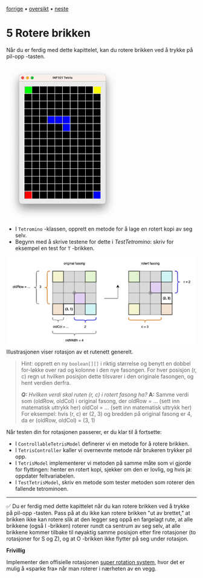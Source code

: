 [forrige](./04-flyttebrikke.md) &bullet; [oversikt](../README.md#steg-for-steg) &bullet; [neste](./06-droppebrikke.md)

# 5 Rotere brikken

Når du er ferdig med dette kapittelet, kan du rotere brikken ved å trykke på pil-opp -tasten.

[<img src="./pics/rotatePiece.gif"  width="300">](./pics/rotatePiece.gif)


- I `Tetromino` -klassen, opprett en metode for å lage en rotert kopi av seg selv.
- Begynn med å skrive testene for dette i *TestTetromino*: skriv for eksempel en test for `T` -brikken.

![Illustrasjon av rotasjon](./pics/rotation.png)
Illustrasjonen viser rotasjon av et rutenett generelt.

> Hint: opprett en ny `boolean[][]` i riktig størrelse og benytt en dobbel for-løkke over rad og kolonne i den nye fasongen. For hver posisjon (r, c) regn ut hvilken posisjon dette tilsvarer i den originale fasongen, og hent verdien derfra.
> 
> ***Q:** Hvilken verdi skal ruten (r, c) i rotert fasong ha?*
> **A:** Samme verdi som (oldRow, oldCol) i original fasong, der
> oldRow = ... (sett inn matematisk uttrykk her)
> oldCol = ... (sett inn matematisk uttrykk her)
> For eksempel: hvis (r, c) er (2, 3) og bredden på original fasong er 4, da er (oldRow, oldCol) = (3, 1)

Når testen din for rotasjonen passerer, er du klar til å fortsette:

- I `ControllableTetrisModel` definerer vi en metode for å rotere brikken.
- I `TetrisController` kaller vi overnevnte metode når brukeren trykker pil opp.
- I `TetrisModel` implementerer vi metoden på samme måte som vi gjorde for flyttingen: henter en rotert kopi, sjekker om den er lovlig, og hvis ja: oppdater feltvariabelen.
- I `TestTetrisModel`, skriv en metode som tester metoden som roterer den fallende tetrominoen.

---

:white_check_mark:  Du er ferdig med dette kapittelet når du kan rotere brikken ved å trykke på pil-opp -tasten. Pass på at du ikke kan rotere brikken "ut av brettet," at brikken ikke kan rotere slik at den legger seg oppå en fargelagt rute, at alle brikkene (også I -brikken) roterer rundt ca sentrum av seg selv, at alle brikkene kommer tilbake til nøyaktig samme posisjon etter fire rotasjoner (to rotasjoner for S og Z), og at O -brikken ikke flytter på seg under rotasjon.


**Frivillig**

Implementer den offisielle rotasjonen [super rotation system](https://tetris.fandom.com/wiki/SRS), hvor det er mulig å «sparke fra» når man roterer i nærheten av en vegg.
